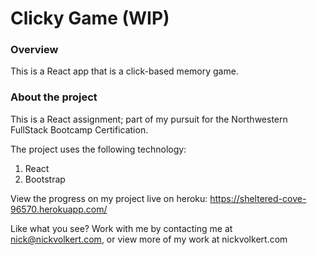 # Clicky Game (WIP)

### Overview

This is a React app that is a click-based memory game.

### About the project

This is a React assignment; part of my pursuit for the Northwestern FullStack Bootcamp Certification.

The project uses the following technology:
1. React
2. Bootstrap

View the progress on my project live on heroku: https://sheltered-cove-96570.herokuapp.com/

Like what you see? Work with me by contacting me at nick@nickvolkert.com, or view more of my work at nickvolkert.com
